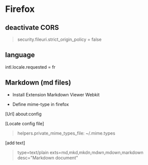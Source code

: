 # Firefox

## deactivate CORS

> security.fileuri.strict_origin_policy = false

## language

intl.locale.requested = fr

## Markdown (md files)

- Install Extension Markdown Viewer Webkit

- Define mime-type in firefox

[Url] about:config

[Locate config file]

> helpers.private_mime_types_file: ~/.mime.types

[add text] 

> type=text/plain exts=md,mkd,mkdn,mdwn,mdown,markdown desc="Markdown document"
